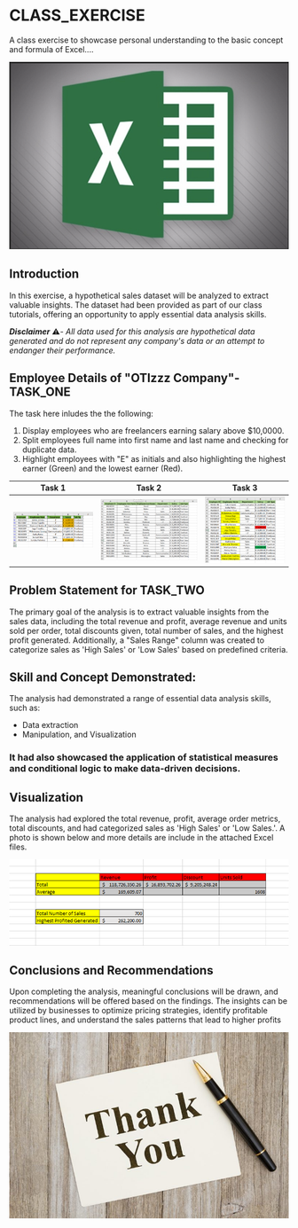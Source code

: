 # CLASS_EXERCISE
A class exercise to showcase personal understanding to the basic concept and formula of Excel....

![](X5.png)

## Introduction

In this exercise, a hypothetical sales dataset will be analyzed to extract valuable insights. The dataset had been provided as part of our class tutorials, offering an opportunity to apply essential data analysis skills.

_**Disclaimer**_ ⚠️- _All data used for this analysis are hypothetical data generated and do not represent any company's data or an attempt to endanger their performance._

## Employee Details of "OTIzzz Company"-TASK_ONE
The task here inludes the the following:
1. Display employees who are freelancers earning salary above $10,0000.
2. Split employees full name into first name and last name and checking for duplicate data.
3. Highlight employees with "E" as initials and also highlighting the highest earner (Green) and the lowest earner (Red).


Task 1               |    Task 2              |   Task 3
:-------------------:|:----------------------:|:---------------:
![](X1.png)          |   ![](X2.png)          |  ![](X3.png)


## Problem Statement for TASK_TWO

The primary goal of the analysis is to extract valuable insights from the sales data, including the total revenue and profit, average revenue and units sold per order, total discounts given, total number of sales, and the highest profit generated. Additionally, a "Sales Range" column was created to categorize sales as 'High Sales' or 'Low Sales' based on predefined criteria.

## Skill and Concept Demonstrated:

The analysis had demonstrated a range of essential data analysis skills, such as:
- Data extraction
- Manipulation, and Visualization
### It had also showcased the application of statistical measures and conditional logic to make data-driven decisions.

## Visualization

The analysis had explored the total revenue, profit, average order metrics, total discounts, and had categorized sales as 'High Sales' or 'Low Sales.'. A photo is shown below and more details are include in the attached Excel files.

![](X4.png)

## Conclusions and Recommendations

Upon completing the analysis, meaningful conclusions will be drawn, and recommendations will be offered based on the findings. The insights can be utilized by businesses to optimize pricing strategies, identify profitable product lines, and understand the sales patterns that lead to higher profits

![](X6.png)








